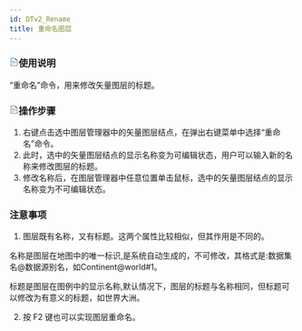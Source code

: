 ```yaml
---
id: DTv2_Rename
title: 重命名图层
---
```

### ![](../../img/read.gif)使用说明

“重命名”命令，用来修改矢量图层的标题。

### ![](../../img/read.gif)操作步骤

  1. 右键点击选中图层管理器中的矢量图层结点，在弹出右键菜单中选择“重命名”命令。
  2. 此时，选中的矢量图层结点的显示名称变为可编辑状态，用户可以输入新的名称来修改图层的标题。
  3. 修改名称后，在图层管理器中任意位置单击鼠标，选中的矢量图层结点的显示名称变为不可编辑状态。

### 注意事项

  1. 图层既有名称，又有标题。这两个属性比较相似，但其作用是不同的。

名称是图层在地图中的唯一标识,是系统自动生成的，不可修改，其格式是:数据集名@数据源别名，如Continent@world#1。

标题是图层在图例中的显示名称,默认情况下，图层的标题与名称相同，但标题可以修改为有意义的标题，如世界大洲。

  2. 按 F2 键也可以实现图层重命名。

